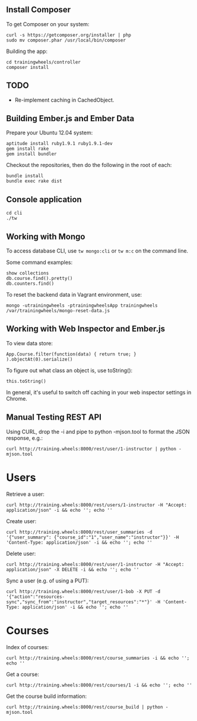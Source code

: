 Install Composer
----------------

To get Composer on your system:

    curl -s https://getcomposer.org/installer | php
    sudo mv composer.phar /usr/local/bin/composer

Building the app:

    cd trainingwheels/controller
    composer install

TODO
----

* Re-implement caching in CachedObject.

Building Ember.js and Ember Data
--------------------------------

Prepare your Ubuntu 12.04 system:

    aptitude install ruby1.9.1 ruby1.9.1-dev
    gem install rake
    gem install bundler

Checkout the repositories, then do the following in the root of each:

    bundle install
    bundle exec rake dist

Console application
-------------------

    cd cli
    ./tw

Working with Mongo
------------------

To access database CLI, use `tw mongo:cli` or `tw m:c` on the command line.

Some command examples:

    show collections
    db.course.find().pretty()
    db.counters.find()

To reset the backend data in Vagrant environment, use:

    mongo -utrainingwheels -ptrainingwheelsApp trainingwheels /var/trainingwheels/mongo-reset-data.js

Working with Web Inspector and Ember.js
---------------------------------------

To view data store:

    App.Course.filter(function(data) { return true; } ).objectAt(0).serialize()

To figure out what class an object is, use toString():

    this.toString()

In general, it's useful to switch off caching in your web inspector settings in Chrome.

Manual Testing REST API
-----------------------

Using CURL, drop the -i and pipe to python -mjson.tool to format the JSON response, e.g.:

    curl http://training.wheels:8000/rest/user/1-instructor | python -mjson.tool

Users
=====

Retrieve a user:

    curl http://training.wheels:8000/rest/users/1-instructor -H "Accept: application/json" -i && echo ''; echo ''

Create user:

    curl http://training.wheels:8000/rest/user_summaries -d '{"user_summary": {"course_id":"1","user_name":"instructor"}}' -H 'Content-Type: application/json' -i && echo ''; echo ''

Delete user:

    curl http://training.wheels:8000/rest/user/1-instructor -H "Accept: application/json" -X DELETE -i && echo ''; echo ''

Sync a user (e.g. of using a PUT):

    curl http://training.wheels:8000/rest/user/1-bob -X PUT -d '{"action":"resources-sync","sync_from":"instructor","target_resources":"*"}' -H 'Content-Type: application/json' -i && echo ''; echo ''

Courses
=======

Index of courses:

    curl http://training.wheels:8000/rest/course_summaries -i && echo ''; echo ''

Get a course:

    curl http://training.wheels:8000/rest/courses/1 -i && echo ''; echo ''

Get the course build information:

    curl http://training.wheels:8000/rest/course_build | python -mjson.tool
